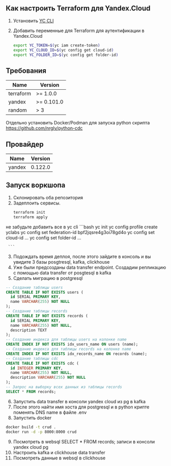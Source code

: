 
 ## Как настроить Terraform для Yandex.Cloud

 1. Установить [YC CLI](https://cloud.yandex.com/docs/cli/quickstart)
 2. Добавить переменные для Terraform для аутентификации в Yandex.Cloud

     ```bash
     export YC_TOKEN=$(yc iam create-token)
     export YC_CLOUD_ID=$(yc config get cloud-id)
     export YC_FOLDER_ID=$(yc config get folder-id)
     ```

 ## Требования

 | Name       | Version |
 |------------|---------|
 | terraform  | >= 1.0.0 |
 | yandex     | >= 0.101.0 |
 | random     | > 3  |

 Отдельно установить Docker/Podman для запуска python скрипта https://github.com/nrglv/python-cdc

 ## Провайдер

 | Name   | Version |
 |--------|---------|
 | yandex | 0.122.0 |

 ## Запуск воркшопа

 1. Склонировать оба репозитория
 2. Задеплоить сервисы.
      ```bash
     terraform init
     terraform apply

     ```
не забудьте добавить все в yc cli 
      ```bash
        yc init
        yc config profile create yclabs 
        yc config set federation-id bpf2jqsre4g3oi78gd4o
        yc config set cloud-id ...
        yc config set folder-id ...

     ```
3. Подождать время деплоя, после этого зайдите в консоль и вы увидите 3 базы posgtresql, kafka, clickhouse
4. Уже были предсозданы data transfer endpoint. Создадим репликацию с помощью data transfer от posgtesql в kafka
5. Сделать миграцию в postgresql
  ```sql
  -- Создание таблицы users
CREATE TABLE IF NOT EXISTS users (
    id SERIAL PRIMARY KEY,
    name VARCHAR(255) NOT NULL
);
-- Создание таблицы records
CREATE TABLE IF NOT EXISTS records (
    id SERIAL PRIMARY KEY,
    name VARCHAR(255) NOT NULL,
    description TEXT
);
-- Создание индекса для таблицы users на колонке name
CREATE INDEX IF NOT EXISTS idx_users_name ON users (name);
-- Создание индекса для таблицы records на колонке name
CREATE INDEX IF NOT EXISTS idx_records_name ON records (name);
-- Создание таблицы cdc
CREATE TABLE IF NOT EXISTS cdc (
    id INTEGER PRIMARY KEY,
    name VARCHAR(255) NOT NULL,
    description VARCHAR(255) NOT NULL
);
-- Запрос на выборку всех данных из таблицы records
SELECT * FROM records;
```
6. Запустить data transfer в консоли yandex cloud из pg в kafka
7. После этого найти имя хоста для postgresql и в python крипте поменять DNS name в файле .env
8. Запустить docker
```bash
docker build -t crud .  
docker run -d -p 8000:8000 crud
```
9. Посмотреть в websql SELECT * FROM records; записи в консоли yandex cloud pg
10. Настроить kafka и clickhouse data transfer 
11. Посмотреть данные в websql в clickhouse